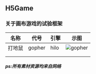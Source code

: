 ## H5Game

### 关于画布游戏的试验框架

| 名称   | 代号   | 引擎 | 示图  |
| ------ | ------ | ---- | ----- |
| 打地鼠 | gopher | hilo | ![gopher](http://pic.yupoo.com/jsmask/bf9d092b/1bb8e457.png) |
|        |        |      |       |
|        |        |      |       |

##### ps:所有素材资源均来自网络
